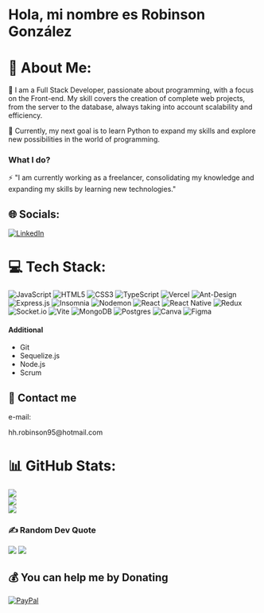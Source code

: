 <h1>Hola, mi nombre es Robinson González</h1>

# 💫 About Me:
🔭 I am a Full Stack Developer, passionate about programming, with a focus on the Front-end. My skill covers the creation of complete web projects, from the server to the database, always taking into account scalability and efficiency.<br>

🌱 Currently, my next goal is to learn Python to expand my skills and explore new possibilities in the world of programming.<br>

<h3>What I do?</h3>
⚡ "I am currently working as a freelancer, consolidating my knowledge and expanding my skills by learning new technologies."<br>

## 🌐 Socials:

[![LinkedIn](https://img.shields.io/badge/LinkedIn-%230077B5.svg?logo=linkedin&logoColor=white)](https://linkedin.com/in/www.linkedin.com/in/robinson-gonzález-661073188) 

# 💻 Tech Stack:

![JavaScript](https://img.shields.io/badge/javascript-%23323330.svg?style=for-the-badge&logo=javascript&logoColor=%23F7DF1E) ![HTML5](https://img.shields.io/badge/html5-%23E34F26.svg?style=for-the-badge&logo=html5&logoColor=white) ![CSS3](https://img.shields.io/badge/css3-%231572B6.svg?style=for-the-badge&logo=css3&logoColor=white) ![TypeScript](https://img.shields.io/badge/typescript-%23007ACC.svg?style=for-the-badge&logo=typescript&logoColor=white) ![Vercel](https://img.shields.io/badge/vercel-%23000000.svg?style=for-the-badge&logo=vercel&logoColor=white) ![Ant-Design](https://img.shields.io/badge/-AntDesign-%230170FE?style=for-the-badge&logo=ant-design&logoColor=white) ![Express.js](https://img.shields.io/badge/express.js-%23404d59.svg?style=for-the-badge&logo=express&logoColor=%2361DAFB) ![Insomnia](https://img.shields.io/badge/Insomnia-black?style=for-the-badge&logo=insomnia&logoColor=5849BE) ![Nodemon](https://img.shields.io/badge/NODEMON-%23323330.svg?style=for-the-badge&logo=nodemon&logoColor=%BBDEAD) ![React](https://img.shields.io/badge/react-%2320232a.svg?style=for-the-badge&logo=react&logoColor=%2361DAFB) ![React Native](https://img.shields.io/badge/react_native-%2320232a.svg?style=for-the-badge&logo=react&logoColor=%2361DAFB) ![Redux](https://img.shields.io/badge/redux-%23593d88.svg?style=for-the-badge&logo=redux&logoColor=white) ![Socket.io](https://img.shields.io/badge/Socket.io-black?style=for-the-badge&logo=socket.io&badgeColor=010101) ![Vite](https://img.shields.io/badge/vite-%23646CFF.svg?style=for-the-badge&logo=vite&logoColor=white) ![MongoDB](https://img.shields.io/badge/MongoDB-%234ea94b.svg?style=for-the-badge&logo=mongodb&logoColor=white) ![Postgres](https://img.shields.io/badge/postgres-%23316192.svg?style=for-the-badge&logo=postgresql&logoColor=white) ![Canva](https://img.shields.io/badge/Canva-%2300C4CC.svg?style=for-the-badge&logo=Canva&logoColor=white) ![Figma](https://img.shields.io/badge/figma-%23F24E1E.svg?style=for-the-badge&logo=figma&logoColor=white)

<h4>Additional</h4>
<ul>
  <li>Git</li>
  <li>Sequelize.js</li>
  <li>Node.js</li>
  <li>Scrum</li>
</ul>

<h2>💬 Contact me</h2>
e-mail: <p style="text-decoration: none">hh.robinson95@hotmail.com</p>

# 📊 GitHub Stats:
![](https://github-readme-stats.vercel.app/api?username=SRobinsonGonzalez&theme=dark&hide_border=true&include_all_commits=false&count_private=true)<br/>
![](https://github-readme-streak-stats.herokuapp.com/?user=SRobinsonGonzalez&theme=dark&hide_border=true)<br/>
![](https://github-readme-stats.vercel.app/api/top-langs/?username=SRobinsonGonzalez&theme=dark&hide_border=true&include_all_commits=false&count_private=true&layout=compact)

### ✍️ Random Dev Quote

![](https://quotes-github-readme.vercel.app/api?type=horizontal&theme=radical)
[![](https://visitcount.itsvg.in/api?id=SRobinsonGonzalez&icon=0&color=0)](https://visitcount.itsvg.in)

  ## 💰 You can help me by Donating
  
  [![PayPal](https://img.shields.io/badge/PayPal-00457C?style=for-the-badge&logo=paypal&logoColor=white)](https://paypal.me/https://paypal.me/RobinsonHH4?country.x=CO&locale.x=es_XC) 
